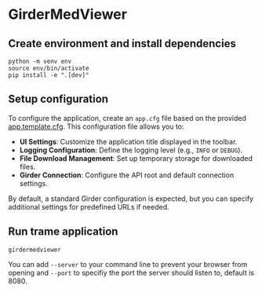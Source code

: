 # GirderMedViewer

## Create environment and install dependencies
```
python -m venv env
source env/bin/activate
pip install -e ".[dev]"
```

## Setup configuration
To configure the application, create an `app.cfg` file based on the provided [app.template.cfg](./app.template.cfg). This configuration file allows you to:

- **UI Settings**: Customize the application title displayed in the toolbar.
- **Logging Configuration**: Define the logging level (e.g., `INFO` or `DEBUG`).
- **File Download Management**: Set up temporary storage for downloaded files.
- **Girder Connection**: Configure the API root and default connection settings.

By default, a standard Girder configuration is expected, but you can specify additional settings for predefined URLs if needed.

## Run trame application
```
girdermedviewer
```
You can add ```--server``` to your command line to prevent your browser from opening and ```--port``` to specifiy the port the server should listen to, default is 8080.
